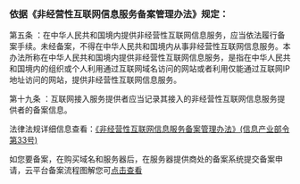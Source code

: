 ### 依据《非经营性互联网信息服务备案管理办法》规定：

第五条 ：在中华人民共和国境内提供非经营性互联网信息服务，应当依法履行备案手续。未经备案，不得在中华人民共和国境内从事非经营性互联网信息服务。本办法所称在中华人民共和国境内提供非经营性互联网信息服务，是指在中华人民共和国境内的组织或个人利用通过互联网域名访问的网站或者利用仅能通过互联网IP 地址访问的网站，提供非经营性互联网信息服务。

第十九条 ：互联网接入服务提供者应当记录其接入的非经营性互联网信息服务提供者的备案信息。

法律法规详细信息查看：[《非经营性互联网信息服务备案管理办法》(信息产业部令第33号)](http://www.miitbeian.gov.cn/state/outPortal/queryMutualityDownloadInfo.action?id=11)

如您要备案，在购买域名和服务器后，在服务器提供商处的备案系统提交备案申请，云平台备案流程图解您可[点击查看](http://tcecqpoc.fsphere.cn/document/product/243/655)